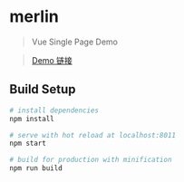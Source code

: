# merlin

> Vue Single Page Demo

> [Demo 链接](https://vue.wenhuabin.com/)

## Build Setup

``` bash
# install dependencies
npm install

# serve with hot reload at localhost:8011
npm start

# build for production with minification
npm run build

